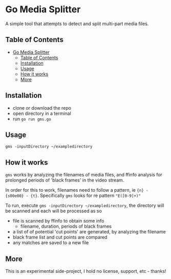 # Go Media Splitter

A simple tool that attempts to detect and split multi-part media files.

## Table of Contents

- [Go Media Splitter](#go-media-splitter)
  - [Table of Contents](#table-of-contents)
  - [Installation](#installation)
  - [Usage](#usage)
  - [How it works](#how-it-works)
  - [More](#more)

## Installation

- clone or download the repo
- open directory in a terminal
- run `go run gms.go`

## Usage
`gms -inputDirectory ~/exampledirectory`

## How it works

`gms` works by analyzing the filenames of media files, and ffinfo analysis for prolonged periods of 'black frames' in the video stream.

 In order for this to work, filenames need to follow a pattern, ie `{n} - {s00e00} - {t}`. Specifically `gms` looks for re pattern `"E([0-9]+)"`

 To run, execute `gms -inputDirectory ~/exampledirectory`, the directory will be scanned and each will be processed as so

  - file is scanned by ffinfo to obtain some info
    - filename, duration, periods of black frames
  - a list of of potential 'cut points' are generated, by analyzing the filename
  - black frame list and cut points are compared
  - any matches are saved to a new file
  
## More

This is an experimental side-project, I hold no license, support, etc - thanks!